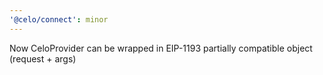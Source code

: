 ```yaml
---
'@celo/connect': minor
---
```


Now CeloProvider can be wrapped in EIP-1193 partially compatible object (request + args)
